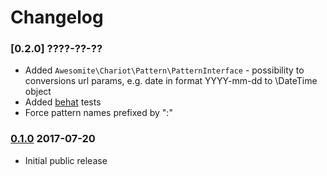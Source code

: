 # Changelog

### [0.2.0] ????-??-??

* Added `Awesomite\Chariot\Pattern\PatternInterface` - possibility to conversions url params, e.g. date in format YYYY-mm-dd to \DateTime object
* Added [behat] tests
* Force pattern names prefixed by ":"

### [0.1.0] 2017-07-20
    
* Initial public release

[0.1.0]: https://github.com/awesomite/chariot/tree/v0.1.0
[behat]: http://behat.org
